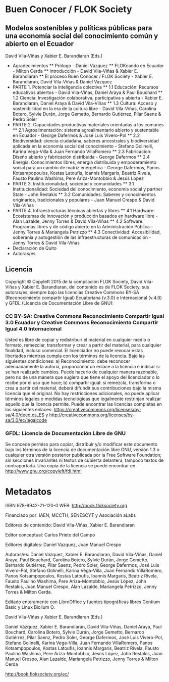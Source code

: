 # Buen Conocer / FLOK Society

## Modelos sostenibles y políticas públicas para una economía social del conocimiento común y abierto en el Ecuador

David Vila-Viñas y Xabier E. Barandiaran (Eds.)

* Agradecimientos 
** Prólogo - Daniel Vázquez
** FLOKeando en Ecuador - Milton Cerda 
** Introducción - David Vila-Viñas & Xabier E. Barandiaran
** El proceso Buen Conocer / FLOK Society - Xabier E. Barandiaran, David Vila-Viñas & Daniel Vazquez
* PARTE 1. Potenciar la inteligencia colectiva
** 1.1 Educación: Recursos educativos abiertos - David Vila-Viñas, Daniel Araya & Paul Bouchard
** 1.2 Ciencia: Investigación colaborativa, participativa y abierta - Xabier E. Barandiaran, Daniel Araya & David Vila-Viñas
** 1.3 Cultura: Acceso y sostenibilidad en la era de la cultura libre - David Vila-Viñas, Carolina Botero, Sylvie Durán, Jorge Gemetto, Bernardo Gutiérrez, Pilar Saenz & Pedro Soler 
* PARTE 2. Capacidades productivas materiales orientadas a los comunes
** 2.1 Agroalimentación: sistema agroalimentario abierto y sustentable en Ecuador - George Dafermos & José Luis Vivero-Pol
** 2.2 Biodiversidad: ciencia ciudadana, saberes ancestrales y biodiversidad aplicada en la economía social del conocimiento - Stefano Golinelli, Karina Vega-Villa & Juan Fernando VillaRomero 
** 2.3 Fabricacion: Diseño abierto y fabricación distribuida - George Dafermos
** 2.4 Energía: Conocimientos libres, energía distribuida y empoderamiento social para un cambio de matriz energética - George Dafermos, Panos Kotsampopoulos, Kostas Latoufis, Ioannis Margaris, Beatriz Rivela, Fausto Paulino Washima, Pere Ariza-Montobbio & Jesús López
* PARTE 3. Institucionalidad, sociedad y comunidades
** 3.1 Institucionalidad: Sociedad del conocimiento, economía social y partner State - John Restakis
** 3.2 Comunidades: Saberes y conocimientos originarios, tradicionales y populares - Juan Manuel Crespo & David Vila-Viñas
* PARTE 4. Infraestructuras técnicas abiertas y libres
** 4.1 Hardware: Ecosistemas de innovación y producción basados en hardware libre - Alan Lazalde, Jenny Torres & David Vila-Viñas
** 4.2 Software: Programas libres y de código abierto en la Administración Pública - Jenny Torres & Mariangela Petrizzo
** 4.3 Conectividad: Accesibilidad, soberanía y autogestión de las infraestructuras de comunicación - Jenny Torres & David Vila-Viñas
* Declaración de Quito
* Autoras/es 

## Licencia

Copyright © Copyleft 2015 de la compilación FLOK Society, David Vila-Viñas y Xabier E. Barandiaran, del contenido es de FLOK Society, sus autoras/es, siempre bajo las licencias Creative Commons BY-SA (Reconocimiento compartir Igual) Ecuatoriana (v.3.0) e Internacional (v.4.0) y GFDL (Licencia de Documentación Libre de GNU):

###  CC BY-SA: Creative Commons Reconocimiento Compartir Igual 3.0 Ecuador y Creative Commons Reconocimiento Compartir Igual 4.0 Internacional

Usted es libre de copiar y redistribuir el material en cualquier medio o formato, remezclar, transformar y crear a partir del material, para cualquier finalidad, incluso comercial. El licenciador no puede revocar estas libertades mientras cumpla con los términos de la licencia. Bajo las siguientes condiciones: a) Reconocimiento: debe reconocer adecuadamente la autoría, proporcionar un enlace a la licencia e indicar si se han realizado cambios. Puede hacerlo de cualquier manera razonable, pero no de una manera que sugiera que tiene el apoyo del licenciador o lo recibe por el uso que hace; b) compartir igual: si remezcla, transforma o crea a partir del material, deberá difundir sus contribuciones bajo la misma licencia que el original. No hay restricciones adicionales, no puede aplicar términos legales o medidas tecnológicas que legalmente restrinjan realizar aquello que la licencia permite. Puede encontrar las licencias completas en los siguientes enlaces: https://creativecommons.org/licenses/by-sa/4.0/deed.es_ES y http://creativecommons.org/licenses/by-sa/3.0/ec/legalcode

### GFDL: Licencia de Documentación Libre de GNU

Se concede permiso para copiar, distribuir y/o modificar este documento bajo los términos de la licencia de documentación libre GNU, versión 1.3 o cualquier otra versión posterior publicada por la Free Software Foundation; sin secciones invariantes ni textos de cubierta delantera, tampoco textos de contraportada. Una copia de la licencia se puede encontrar en http://www.gnu.org/copyleft/fdl.html

# Metadatos

ISBN 978-9942-21-120-0
WEB: http://book.floksociety.org

Financiado por: IAEN, MCCTH, SENESCYT y Asociación aLabs

Editores de contenido: David Vila-Viñas, Xabier E. Barandiaran

Editor conceptual: Carlos Prieto del Campo

Editores digitales: Daniel Vazquez, Juan Manuel Crespo

Autoras/es: Daniel Vazquez, Xabier E. Barandiaran, David Vila-Viñas, Daniel Araya, Paul Bouchard, Carolina Botero, Sylvie Durán, Jorge Gemetto, Bernardo Gutiérrez, Pilar Saenz, Pedro Soler, George Dafermos, José Luis Vivero-Pol, Stefano Golinelli, Karina Vega-Villa, Juan Fernando VillaRomero, Panos Kotsampopoulos, Kostas Latoufis, Ioannis Margaris, Beatriz Rivela, Fausto Paulino Washima, Pere Ariza-Montobbio, Jesús López, John Restakis, Juan Manuel Crespo, Alan Lazalde, Mariangela Petrizzo, Jenny Torres & Milton Cerda.

Editado enteramente con LibreOffice y fuentes tipográficas libres Gentium Basic y Linux Biolium O.

David Vila-Viñas y Xabier E. Barandiaran (Eds.)

Daniel Vázquez, Xabier E. Barandiaran, David Vila-Viñas, Daniel Araya, Paul Bouchard, Carolina Botero, Sylvie Durán, Jorge Gemetto, Bernardo Gutiérrez, Pilar Saenz, Pedro Soler, George Dafermos, José Luis Vivero-Pol, Stefano Golinelli, Karina Vega-Villa, Juan Fernando VillaRomero, Panos Kotsampopoulos, Kostas Latoufis, Ioannis Margaris, Beatriz Rivela, Fausto Paulino Washima, Pere Ariza-Montobbio, Jesús López, John Restakis, Juan Manuel Crespo, Alan Lazalde, Mariangela Petrizzo, Jenny Torres & Milton Cerda

http://book.floksociety.org/ec/
